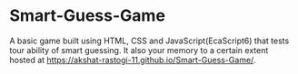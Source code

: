 # Smart-Guess-Game
A basic game built using HTML, CSS and JavaScript(EcaScript6) that tests tour ability of smart guessing. It also your memory to a certain extent hosted at https://akshat-rastogi-11.github.io/Smart-Guess-Game/.
